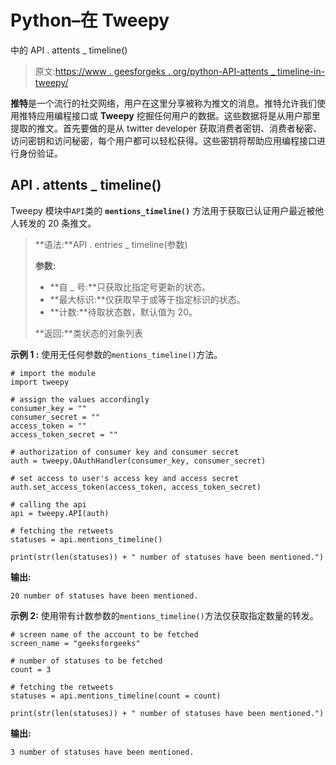 # Python–在 Tweepy

中的 API . attents _ timeline()

> 原文:[https://www . geesforgeks . org/python-API-attents _ timeline-in-tweepy/](https://www.geeksforgeeks.org/python-api-mentions_timeline-in-tweepy/)

**推特**是一个流行的社交网络，用户在这里分享被称为推文的消息。推特允许我们使用推特应用编程接口或 **Tweepy** 挖掘任何用户的数据。这些数据将是从用户那里提取的推文。首先要做的是从 twitter developer 获取消费者密钥、消费者秘密、访问密钥和访问秘密，每个用户都可以轻松获得。这些密钥将帮助应用编程接口进行身份验证。

## API . attents _ timeline()

Tweepy 模块中`API`类的 **`mentions_timeline()`** 方法用于获取已认证用户最近被他人转发的 20 条推文。

> **语法:**API . entries _ timeline(参数)
> 
> **参数:**
> 
> *   **自 _ 号:**只获取比指定号更新的状态。
> *   **最大标识:**仅获取早于或等于指定标识的状态。
> *   **计数:**待取状态数，默认值为 20。
> 
> **返回:**类状态的对象列表

**示例 1 :** 使用无任何参数的`mentions_timeline()`方法。

```
# import the module
import tweepy

# assign the values accordingly
consumer_key = ""
consumer_secret = ""
access_token = ""
access_token_secret = ""

# authorization of consumer key and consumer secret
auth = tweepy.OAuthHandler(consumer_key, consumer_secret)

# set access to user's access key and access secret 
auth.set_access_token(access_token, access_token_secret)

# calling the api 
api = tweepy.API(auth)

# fetching the retweets
statuses = api.mentions_timeline()

print(str(len(statuses)) + " number of statuses have been mentioned.")
```

**输出:**

```
20 number of statuses have been mentioned.

```

**示例 2:** 使用带有计数参数的`mentions_timeline()`方法仅获取指定数量的转发。

```
# screen name of the account to be fetched
screen_name = "geeksforgeeks"

# number of statuses to be fetched
count = 3

# fetching the retweets
statuses = api.mentions_timeline(count = count)

print(str(len(statuses)) + " number of statuses have been mentioned.")
```

**输出:**

```
3 number of statuses have been mentioned.

```
